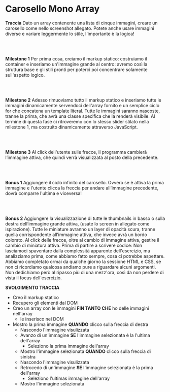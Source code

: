 # Carosello Mono Array

**Traccia**
Dato un array contenente una lista di cinque immagini, creare un carosello come nello screenshot allegato. Potete anche usare immagini diverse e variare leggermente lo stile, l'importante è la logica!

<br>
<br>

**Milestone 1**
Per prima cosa, creiamo il markup statico: costruiamo il container e inseriamo un'immagine grande al centro: avremo così la struttura base e gli stili pronti per poterci poi concentrare solamente sull'aspetto logico.

<br>
<br>

**Milestone 2**
Adesso rimuoviamo tutto il markup statico e inseriamo tutte le immagini dinamicamente servendoci dell'array fornito e un semplice ciclo for che concatena un template literal.
Tutte le immagini saranno nascoste, tranne la prima, che avrà una classe specifica che la renderà visibile.
Al termine di questa fase ci ritroveremo con lo stesso slider stilato nella milestone 1, ma costruito dinamicamente attraverso JavaScript.

<br>
<br>

**Milestone 3**
Al click dell'utente sulle frecce, il programma cambierà l’immagine attiva, che quindi verrà visualizzata al posto della precedente.

<br>
<br>

**Bonus 1**
Aggiungere il ciclo infinito del carosello. Ovvero se è attiva la prima immagine e l'utente clicca la freccia per andare all’immagine precedente, dovrà comparre l'ultima e viceversa!

<br>
<br>

**Bonus 2** 
Aggiungere la visualizzazione di tutte le thumbnails in basso o sulla destra dell’immagine grande attiva, (usate lo screen in allegato come ispirazione). Tutte le miniature avranno un layer di opacità scura, tranne quella corrispondente all’immagine attiva, che invece avrà un bordo colorato.
Al click delle frecce, oltre al cambio di immagine attiva, gestire il cambio di miniatura attiva.
Prima di partire a scrivere codice:
Non lasciamoci spaventare dalla complessità apparente dell'esercizio, ma analizziamo prima, come abbiamo fatto sempre, cosa ci potrebbe aspettare. Abbiamo completato ormai da qualche giorno la sessione HTML e CSS, se non ci ricordiamo qualcosa andiamo pure a riguardare alcuni argomenti. Non dedichiamo però al ripasso più di una mezz'ora, così da non perdere di vista il focus dell'esercizio.


**SVOLGIMENTO TRACCIA**

- Creo il markup statico
- Recupero gli elementi dal DOM
- Creo un array con le immagini 
**FIN TANTO CHE** ho delle immagini nell'array      
  - le inserisco nel DOM
- Mostro la prima immagine 
**QUANDO** clicco sulla freccia di destra 
    - Nascondo l'immagine visulizzata
    - Avanzo di un'immagine
    **SE** l'immagine selezionata è la l'ultima dell'array
      - Seleziono la prima immagine dell'array
    - Mostro l'immagine selezionata
**QUANDO** clicco sulla freccia di sinistra
    - Nascondo l'immagine visulizzata
    - Retrocedo di un'immagine 
    **SE** l'immagine selezionata è la prima dell'array
      - Seleziono l'ultimas immagine dell'array
    - Mostro l'immagine selezionata



